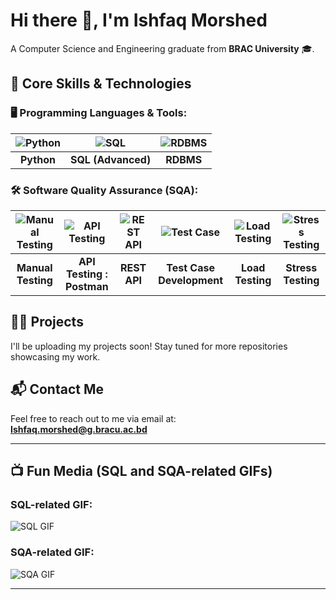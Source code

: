 # Hi there 👋, I'm **Ishfaq Morshed**  
A Computer Science and Engineering graduate from **BRAC University** 🎓.

## 🔧 Core Skills & Technologies

### 🖥️ Programming Languages & Tools:

| ![Python](https://img.icons8.com/?size=100&id=13441&format=png&color=000000) | ![SQL](https://img.icons8.com/?size=100&id=13406&format=png&color=000000) | ![RDBMS](https://img.icons8.com/color/48/000000/database.png) |
|:--:|:--:|:--:|
| **Python** | **SQL (Advanced)** | **RDBMS** |

### 🛠️ Software Quality Assurance (SQA):

| ![Manual Testing](https://img.icons8.com/?size=100&id=iNamA11qJFJq&format=png&color=000000) | ![API Testing](https://img.icons8.com/?size=100&id=32VTxWwd6gOB&format=png&color=000000) | ![REST API](https://img.icons8.com/?size=100&id=fuE9lK4QCkwn&format=png&color=000000) | ![Test Case](https://img.icons8.com/?size=100&id=RgBKcYs9ShAW&format=png&color=000000) | ![Load Testing](https://img.icons8.com/?size=100&id=4V3PMUWE1tYc&format=png&color=000000) | ![Stress Testing](https://img.icons8.com/?size=100&id=11898&format=png&color=000000) |
|:--:|:--:|:--:|:--:|:--:|:--:|
| **Manual Testing** | **API Testing : Postman** | **REST API** | **Test Case Development** | **Load Testing** | **Stress Testing** |

## 🧑‍💻 Projects

I'll be uploading my projects soon! Stay tuned for more repositories showcasing my work.

## 📬 Contact Me

Feel free to reach out to me via email at:  
[**Ishfaq.morshed@g.bracu.ac.bd**](mailto:Ishfaq.morshed@g.bracu.ac.bd)

---

## 📺 Fun Media (SQL and SQA-related GIFs)

### SQL-related GIF:
![SQL GIF](https://media.giphy.com/media/v1.Y2lkPTc5MGI3NjExdzVwanZxN3YzNnFpMTRnMWVlaG5nOTcxMXNjd3EzZzdkMDd6enVvOSZlcD12MV9naWZzX3NlYXJjaCZjdD1n/vISmwpBJUNYzukTnVx/giphy.gif)

### SQA-related GIF:
![SQA GIF](https://media2.giphy.com/media/v1.Y2lkPTc5MGI3NjExazhqM3EyeTFhMGhwam9uMWp6MDV4c3p4MnJibDA3ZmF6bDhibWk2aSZlcD12MV9pbnRlcm5hbF9naWZfYnlfaWQmY3Q9Zw/3o7WTL4qQCbbLLV2Pm/giphy.gif)

---

